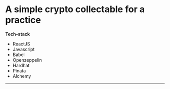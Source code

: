# A simple crypto collectable for a practice

**Tech-stack**

- ReactJS
- Javascript
- Babel
- Openzeppelin
- Hardhat
- Pinata
- Alchemy

---
